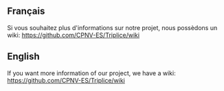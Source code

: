 ## Français
Si vous souhaitez plus d'informations sur notre projet, nous possèdons un wiki:
https://github.com/CPNV-ES/Triplice/wiki

## English
If you want more information of our project, we have a wiki:
https://github.com/CPNV-ES/Triplice/wiki